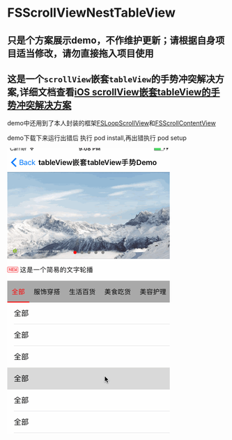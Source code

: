 # FSScrollViewNestTableView
## 只是个方案展示demo，不作维护更新；请根据自身项目适当修改，请勿直接拖入项目使用
## 这是一个`scrollView`嵌套`tableView`的手势冲突解决方案,详细文档查看[iOS scrollView嵌套tableView的手势冲突解决方案](http://www.jianshu.com/p/8bf6c2953da3)
demo中还用到了本人封装的框架[FSLoopScrollView](https://github.com/shunFSKi/FSLoopScrollView)和[FSScrollContentView](https://github.com/shunFSKi/FSScrollContentView)

demo下载下来运行出错后 执行 pod install,再出错执行 pod setup

![效果图](https://github.com/shunFSKi/ImageResources/blob/master/FSScrollViewNestTableView.gif)
